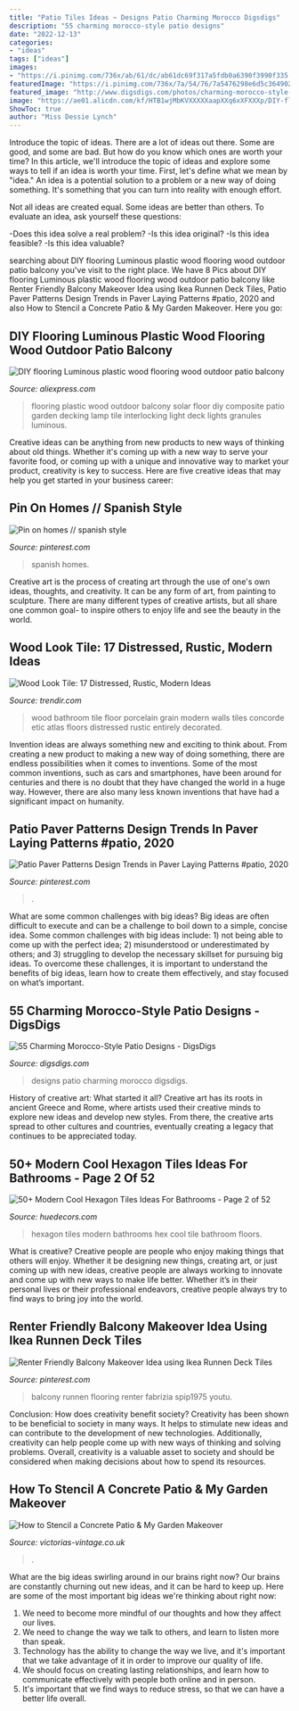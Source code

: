 ```yaml
---
title: "Patio Tiles Ideas ~ Designs Patio Charming Morocco Digsdigs"
description: "55 charming morocco-style patio designs"
date: "2022-12-13"
categories:
- "ideas"
tags: ["ideas"]
images:
- "https://i.pinimg.com/736x/ab/61/dc/ab61dc69f317a5fdb0a6390f3990f335.jpg"
featuredImage: "https://i.pinimg.com/736x/7a/54/76/7a5476298e6d5c364902bc16425f0643.jpg"
featured_image: "http://www.digsdigs.com/photos/charming-morocco-style-patio-designs-45-554x738.jpg"
image: "https://ae01.alicdn.com/kf/HTB1wjMbKVXXXXXaapXXq6xXFXXXp/DIY-flooring-Luminous-plastic-wood-flooring-wood-outdoor-patio-balcony-with-outdoor-solar-floor-lamp.jpg"
ShowToc: true
author: "Miss Dessie Lynch"
---
```



Introduce the topic of ideas.
There are a lot of ideas out there. Some are good, and some are bad. But how do you know which ones are worth your time? In this article, we'll introduce the topic of ideas and explore some ways to tell if an idea is worth your time.
First, let's define what we mean by "idea." An idea is a potential solution to a problem or a new way of doing something. It's something that you can turn into reality with enough effort.

Not all ideas are created equal. Some ideas are better than others. To evaluate an idea, ask yourself these questions:

-Does this idea solve a real problem?
-Is this idea original?
-Is this idea feasible?
-Is this idea valuable?

	

		
searching about DIY flooring Luminous plastic wood flooring wood outdoor patio balcony you've visit to the right place. We have 8 Pics about DIY flooring Luminous plastic wood flooring wood outdoor patio balcony like Renter Friendly Balcony Makeover Idea using Ikea Runnen Deck Tiles, Patio Paver Patterns Design Trends in Paver Laying Patterns #patio, 2020 and also How to Stencil a Concrete Patio &amp; My Garden Makeover. Here you go:
		
    
## DIY Flooring Luminous Plastic Wood Flooring Wood Outdoor Patio Balcony

<img loading=lazy src="https://ae01.alicdn.com/kf/HTB1wjMbKVXXXXXaapXXq6xXFXXXp/DIY-flooring-Luminous-plastic-wood-flooring-wood-outdoor-patio-balcony-with-outdoor-solar-floor-lamp.jpg" onerror="this.onerror=null;this.src='https://tse4.mm.bing.net/th?id=OIP.gIP0cyELQszOzxV8eItX_AHaHa&amp;pid=15.1';" alt="DIY flooring Luminous plastic wood flooring wood outdoor patio balcony">

_Source: aliexpress.com_

>flooring plastic wood outdoor balcony solar floor diy composite patio garden decking lamp tile interlocking light deck lights granules luminous. 

	

Creative ideas can be anything from new products to new ways of thinking about old things. Whether it's coming up with a new way to serve your favorite food, or coming up with a unique and innovative way to market your product, creativity is key to success. Here are five creative ideas that may help you get started in your business career: 

    
## Pin On Homes // Spanish Style

<img loading=lazy src="https://i.pinimg.com/736x/93/25/93/932593a5ff2400bc5d6029c8271d7468.jpg" onerror="this.onerror=null;this.src='https://tse4.mm.bing.net/th?id=OIP.w3QJD7elgIEQ1dWT8dfKgQHaLF&amp;pid=15.1';" alt="Pin on homes // spanish style">

_Source: pinterest.com_

>spanish homes. 

	

Creative art is the process of creating art through the use of one's own ideas, thoughts, and creativity. It can be any form of art, from painting to sculpture. There are many different types of creative artists, but all share one common goal- to inspire others to enjoy life and see the beauty in the world.

    
## Wood Look Tile: 17 Distressed, Rustic, Modern Ideas

<img loading=lazy src="http://www.trendir.com/archives/2015/08/25/wood-grain-porcelain-tile-floor-wall-bathroom-atlas-concorde-etic.jpg" onerror="this.onerror=null;this.src='https://tse4.mm.bing.net/th?id=OIP.sUon8TuB5y0b6-L4o4T8DQHaE8&amp;pid=15.1';" alt="Wood Look Tile: 17 Distressed, Rustic, Modern Ideas">

_Source: trendir.com_

>wood bathroom tile floor porcelain grain modern walls tiles concorde etic atlas floors distressed rustic entirely decorated. 

	

Invention ideas are always something new and exciting to think about. From creating a new product to making a new way of doing something, there are endless possibilities when it comes to inventions. Some of the most common inventions, such as cars and smartphones, have been around for centuries and there is no doubt that they have changed the world in a huge way. However, there are also many less known inventions that have had a significant impact on humanity.

    
## Patio Paver Patterns Design Trends In Paver Laying Patterns #patio, 2020

<img loading=lazy src="https://i.pinimg.com/736x/ab/61/dc/ab61dc69f317a5fdb0a6390f3990f335.jpg" onerror="this.onerror=null;this.src='https://tse3.mm.bing.net/th?id=OIP.AZIcCcSwJMrj3mQNhrnQ7QHaKX&amp;pid=15.1';" alt="Patio Paver Patterns Design Trends in Paver Laying Patterns #patio, 2020">

_Source: pinterest.com_

>. 

	

What are some common challenges with big ideas?
Big ideas are often difficult to execute and can be a challenge to boil down to a simple, concise idea. Some common challenges with big ideas include: 1) not being able to come up with the perfect idea; 2) misunderstood or underestimated by others; and 3) struggling to develop the necessary skillset for pursuing big ideas. To overcome these challenges, it is important to understand the benefits of big ideas, learn how to create them effectively, and stay focused on what’s important.

    
## 55 Charming Morocco-Style Patio Designs - DigsDigs

<img loading=lazy src="http://www.digsdigs.com/photos/charming-morocco-style-patio-designs-45-554x738.jpg" onerror="this.onerror=null;this.src='https://tse4.mm.bing.net/th?id=OIP.LCorudpbVmwdHM_qPtLHCAHaJ3&amp;pid=15.1';" alt="55 Charming Morocco-Style Patio Designs - DigsDigs">

_Source: digsdigs.com_

>designs patio charming morocco digsdigs. 

	

History of creative art: What started it all?
Creative art has its roots in ancient Greece and Rome, where artists used their creative minds to explore new ideas and develop new styles. From there, the creative arts spread to other cultures and countries, eventually creating a legacy that continues to be appreciated today.

    
## 50+ Modern Cool Hexagon Tiles Ideas For Bathrooms - Page 2 Of 52

<img loading=lazy src="https://www.baltimoreathome.com/wp-content/uploads/2017/10/Modern-Stylish-Hexagon-Tiles-Ideas-For-Bathrooms-Navy-Hex-Tiles-With-White-Grout-Give-A-Seaside-Look-To-The-Bathroom.jpg" onerror="this.onerror=null;this.src='https://tse1.mm.bing.net/th?id=OIP.vyOREa4QDSv7fwiAJgPRYAHaKo&amp;pid=15.1';" alt="50+ Modern Cool Hexagon Tiles Ideas For Bathrooms - Page 2 of 52">

_Source: huedecors.com_

>hexagon tiles modern bathrooms hex cool tile bathroom floors. 

	

What is creative?
Creative people are people who enjoy making things that others will enjoy. Whether it be designing new things, creating art, or just coming up with new ideas, creative people are always working to innovate and come up with new ways to make life better. Whether it’s in their personal lives or their professional endeavors, creative people always try to find ways to bring joy into the world.

    
## Renter Friendly Balcony Makeover Idea Using Ikea Runnen Deck Tiles

<img loading=lazy src="https://i.pinimg.com/736x/7a/54/76/7a5476298e6d5c364902bc16425f0643.jpg" onerror="this.onerror=null;this.src='https://tse1.mm.bing.net/th?id=OIP.Me-llIi6GCelrDf0cYNeVAHaLG&amp;pid=15.1';" alt="Renter Friendly Balcony Makeover Idea using Ikea Runnen Deck Tiles">

_Source: pinterest.com_

>balcony runnen flooring renter fabrizia spip1975 youtu. 

	

Conclusion: How does creativity benefit society?
Creativity has been shown to be beneficial to society in many ways. It helps to stimulate new ideas and can contribute to the development of new technologies. Additionally, creativity can help people come up with new ways of thinking and solving problems. Overall, creativity is a valuable asset to society and should be considered when making decisions about how to spend its resources.

    
## How To Stencil A Concrete Patio &amp; My Garden Makeover

<img loading=lazy src="https://www.victorias-vintage.co.uk/wp-content/uploads/2020/06/20200420_121219-650x1156.jpg" onerror="this.onerror=null;this.src='https://tse3.mm.bing.net/th?id=OIP.Vh1vJT6R0_BpPkPT0WdpPwHaNK&amp;pid=15.1';" alt="How to Stencil a Concrete Patio &amp; My Garden Makeover">

_Source: victorias-vintage.co.uk_

>. 

	

What are the big ideas swirling around in our brains right now?
Our brains are constantly churning out new ideas, and it can be hard to keep up. Here are some of the most important big ideas we're thinking about right now: 
1. We need to become more mindful of our thoughts and how they affect our lives. 
2. We need to change the way we talk to others, and learn to listen more than speak. 
3. Technology has the ability to change the way we live, and it's important that we take advantage of it in order to improve our quality of life. 
4. We should focus on creating lasting relationships, and learn how to communicate effectively with people both online and in person. 
5. It's important that we find ways to reduce stress, so that we can have a better life overall.

